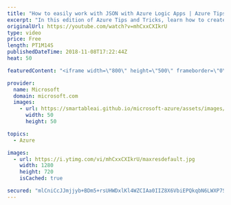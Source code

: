 ```yaml
---
title: "How to easily work with JSON with Azure Logic Apps | Azure Tips and Tricks"
excerpt: "In this edition of Azure Tips and Tricks, learn how to create a JSON Schema that can be used in Azure Logic Apps. You will also learn a few tools that will help you generate sample JSON data to validate your JSON payloads.     For more tips and tricks, visit: http://azuredev.tips/    Get started with"
originalUrl: https://youtube.com/watch?v=mhCxxCXIkrU
type: video
price: Free
length: PT1M14S
publishedDateTime: 2018-11-08T17:22:44Z
heat: 50

featuredContent: "<iframe width=\"800\" height=\"500\" frameborder=\"0\" src=\"https://www.youtube.com/embed/mhCxxCXIkrU\" allow=\"accelerometer; autoplay; encrypted-media; gyroscope; picture-in-picture\" allowfullscreen></iframe>"

provider:
  name: Microsoft
  domain: microsoft.com
  images:
    - url: https://smartableai.github.io/microsoft-azure/assets/images/organizations/microsoft.com-50x50.jpg
      width: 50
      height: 50

topics:
  - Azure

images:
  - url: https://i.ytimg.com/vi/mhCxxCXIkrU/maxresdefault.jpg
    width: 1280
    height: 720
    isCached: true

secured: "mlCniCcJJmjjyb+BDm5+rsUHWDxlKl4WZCIAa0IIZ8X6VbiEPQkqbN6LWXP7SYyqrugG9U/7yNJVvv38SXJFTEvfsEeGm0+8+qIqMeAEJJQxCmSgBpjs1aaSdk7xLvkEr3B9BJA1rHTt+QeyqYv7pve+MrStyeQDBMI+7ZNAeUPZ23Ksibc39QYVq8Mv/btq1WIcrPWSmEXF2qyYUnPN/ZlG3ifCtOB0mfcz+hTUDDBnGbKDK0WEb22r26MubTP247vnjZwZ74hoBTwcd83qo2JFpuj66KOW40AKXbwTZfeASORcKDvXY8y+EmwNyGAyiR9TEFGCPJ7UAVhyZ/s/EJfA/6j77RFodIr0Tk+/CVx9eMxQ3V4G2X0gbX5rq8hbyDJrB3pTl4qwE6JdLPGlGU4dPUUsymqDPj83g581Zr4=;/bYufqnx7GlBmYwQOroSpQ=="
---
```


